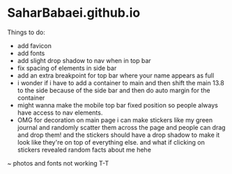 # SaharBabaei.github.io

Things to do:
- add favicon
- add fonts
- add slight drop shadow to nav when in top bar
- fix spacing of elements in side bar
- add an extra breakpoint for top bar where your name appears as full
- i wonder if i have to add a container to main and then shift the main 13.8 to the side because of the side bar and then do auto margin for the container
- might wanna make the mobile top bar fixed position so people always have access to nav elements. 
- OMG for decoration on main page i can make stickers like my green journal and randomly scatter them across the page and people can drag and drop them! and the stickers should have a drop shadow to make it look like they're on top of everything else. and what if clicking on stickers revealed random facts about me hehe

~ photos and fonts not working T-T
